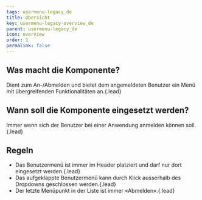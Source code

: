 ```yaml
---
tags: usermenu-legacy_de
title: Übersicht
key: usermenu-legacy-overview_de
parent: usermenu-legacy_de
icon: overview
order: 1
permalink: false  
---
```


## Was macht die Komponente?
Dient zum An-/Abmelden und bietet dem angemeldeten Benutzer ein Menü mit übergreifenden Funktionalitäten an.{.lead}

## Wann soll die Komponente eingesetzt werden? 
Immer wenn sich der Benutzer bei einer Anwendung anmelden können soll.{.lead}

## Regeln
* Das Benutzermenü ist immer im Header platziert und darf nur dort eingesetzt werden.{.lead}
* Das aufgeklappte Benutzermenü kann durch Klick ausserhalb des Dropdowns geschlossen werden.{.lead}
* Der letzte Menüpunkt in der Liste ist immer «Abmelden».{.lead}